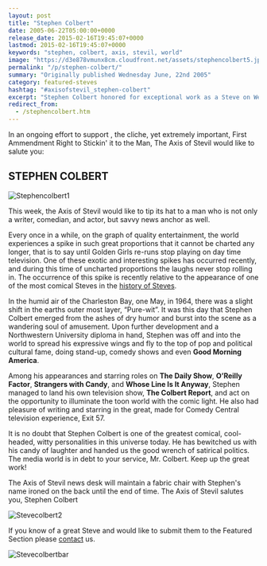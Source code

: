 ```yaml
---
layout: post
title: "Stephen Colbert"
date: 2005-06-22T05:00:00+0000
release_date: 2015-02-16T19:45:07+0000
lastmod: 2015-02-16T19:45:07+0000
keywords: "stephen, colbert, axis, stevil, world"
image: "https://d3e878vmunx8cm.cloudfront.net/assets/stephencolbert5.jpg"
permalink: "/p/stephen-colbert/"
summary: "Originally published Wednesday June, 22nd 2005"
category: featured-steves
hashtag: "#axisofstevil_stephen-colbert"
excerpt: "Stephen Colbert honored for exceptional work as a Steve on Wednesday June, 22nd 2005"
redirect_from:
  - /stephencolbert.htm
---
```


[id_1]: https://d3e878vmunx8cm.cloudfront.net/assets/stephencolbert5.jpg "Stephencolbert1"[id_2]: https://d3e878vmunx8cm.cloudfront.net/assets/stephencolbert6.jpg "Stephencolbert2"[id_3]: https://d3e878vmunx8cm.cloudfront.net/assets/stephencolbertmural.jpg "Stephencolbertbar"

In an ongoing effort to support , the cliche, yet extremely important, First Ammendment Right to Stickin' it to the Man, The Axis of Stevil would like to salute you:

## STEPHEN COLBERT ##

![Stephencolbert1][id_1]

This week, the Axis of Stevil would like to tip its hat to a man who is not only a writer, comedian, and actor, but savvy news anchor as well.

Every once in a while, on the graph of quality entertainment, the world experiences a spike in such great proportions that it cannot be charted any longer, that is to say until Golden Girls re-runs stop playing on day time television. One of these exotic and interesting spikes has occurred recently, and during this time of uncharted proportions the laughs never stop rolling in. The occurrence of this spike is recently relative to the appearance of one of the most comical Steves in the [history of Steves](/history "history of Steves").

In the humid air of the Charleston Bay, one May, in 1964, there was a slight shift in the earths outer most layer, “Pure-wit”. It was this day that Stephen Colbert emerged from the ashes of dry humor and burst into the scene as a wandering soul of amusement. Upon further development and a Northwestern University diploma in hand, Stephen was off and into the world to spread his expressive wings and fly to the top of pop and political cultural fame, doing stand-up, comedy shows and even **Good Morning America**.

Among his appearances and starring roles on **The Daily Show**, **O’Reilly Factor**, **Strangers with Candy**, and **Whose Line Is It Anyway**, Stephen managed to land his own television show, **The Colbert Report**, and act on the opportunity to illuminate the toon world with the comic light. He also had pleasure of writing and starring in the great, made for Comedy Central television experience, Exit 57.

It is no doubt that Stephen Colbert is one of the greatest comical, cool-headed, witty personalities in this universe today. He has bewitched us with his candy of laughter and handed us the good wrench of satirical politics. The media world is in debt to your service, Mr. Colbert. Keep up the great work!

The Axis of Stevil news desk will maintain a fabric chair with Stephen's name ironed on the back until the end of time. The Axis of Stevil salutes you, Stephen Colbert

![Stevecolbert2][id_2]

If you know of a great Steve and would like to submit them to the Featured Section please [contact](/contact) us.

![Stevecolbertbar][id_3]
